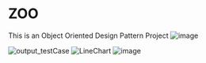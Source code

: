 # ZOO
This is an Object Oriented Design Pattern Project
![image](https://github.com/user-attachments/assets/46e3fcbb-a7da-4b31-abc6-863a44dc8e34)

![output_testCase](https://github.com/user-attachments/assets/ae18a93a-a83e-4cc4-942e-48790f99a59a)
![LineChart](https://github.com/user-attachments/assets/7bf86d83-fe4c-41df-bd1d-f68092302360)
![image](https://github.com/user-attachments/assets/8b58fd49-bbcc-4b79-b35e-4a25ee1b23c7)
